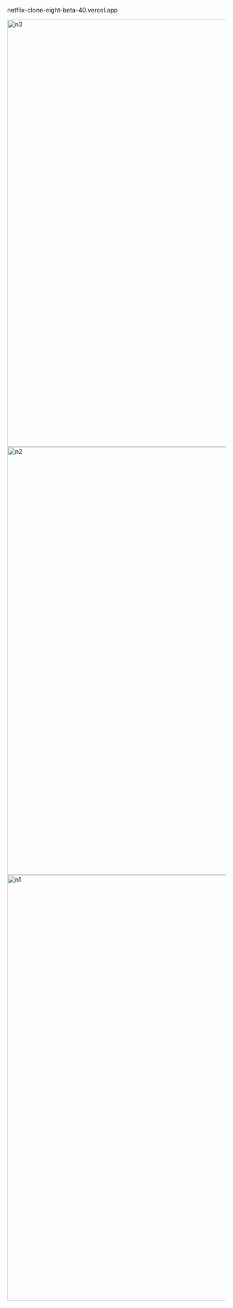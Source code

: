 netflix-clone-eight-beta-40.vercel.app




<img width="1865" height="985" alt="n3" src="https://github.com/user-attachments/assets/0d3df7ab-4829-460d-a654-9da47d034874" />
<img width="1863" height="987" alt="n2" src="https://github.com/user-attachments/assets/5748da66-3b4b-4103-b23f-f6b89bbf53b4" />
<img width="1847" height="982" alt="n1" src="https://github.com/user-attachments/assets/cc99f6b7-3be0-4829-adb6-7dbe79e2add8" />
